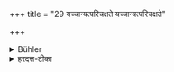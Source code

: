 +++
title = "29 यच्चान्यत्परिचक्षते यच्चान्यत्परिचक्षते"

+++

<details><summary>Bühler</summary>

29. And whatever else they forbid.
</details>

<details><summary>हरदत्त-टीका</summary>

## सूत्रम्
यच्चाऽन्यत्परिचक्षते यच्चाऽन्यत्परिचक्षते ॥ २९ ॥   
## टिप्पनी
यच्चाऽन्यदेवं युक्तमाचार्याः परिचक्षते वर्जयन्ति तदप्यक्षक्रीडादि वर्जयेत् । द्विरुक्तिः प्रश्नपरिसमाप्तिकृता ॥ २९ ॥  

॥ इत्यापस्तम्बधर्मसूत्रवृत्तौ प्रथमप्रश्ने द्वात्रिंशी कण्डिका ॥ ३२ ॥  


इत्यापस्तम्बधर्मसूत्रवृत्तावुज्वलायामेकादशः पटलः ॥  

॥ समाप्तः प्रथमः पश्नः ॥  
 ॥ श्रीः ॥
</details>

